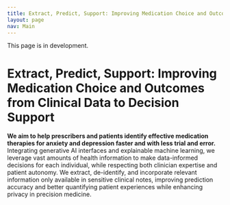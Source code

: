 ```yaml
---
title: Extract, Predict, Support: Improving Medication Choice and Outcomes from Clinical Data to Decision Support
layout: page
nav: Main
---
```


This page is in development.

# Extract, Predict, Support: Improving Medication Choice and Outcomes from Clinical Data to Decision Support


**We aim to help prescribers and patients identify effective medication therapies for anxiety and depression faster and with less trial and error.** Integrating generative AI interfaces and explainable machine learning, we leverage vast amounts of health information to make data-informed decisions for each individual, while respecting both clinician expertise and patient autonomy. We extract, de-identify, and incorporate relevant information only available in sensitive clinical notes, improving prediction accuracy and better quantifying patient experiences while enhancing privacy in precision medicine.

